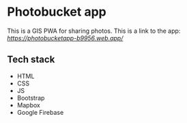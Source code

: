 # Photobucket app
This is a GIS PWA for sharing photos. This is a link to the app: *https://photobucketapp-b9956.web.app/*


## Tech stack
- HTML
- CSS
- JS
- Bootstrap
- Mapbox
- Google Firebase
